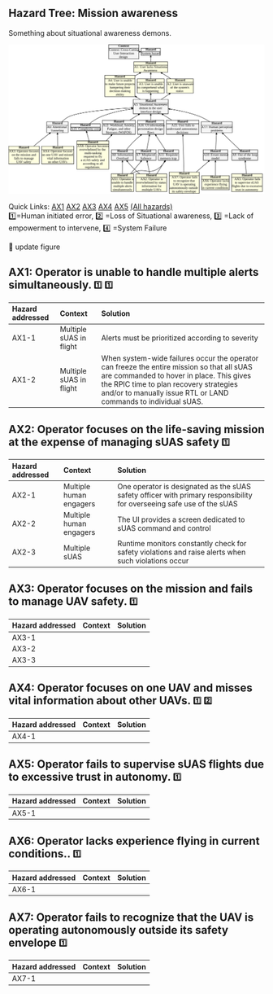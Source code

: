 ## Hazard Tree: Mission awareness

Something about situational awareness demons.

[![](figures/situationalawareness.svg)](#)

Quick Links: [AX1](#AX1) [AX2](#AX2) [AX3](#AX3) [AX4](#AX4) [AX5](#AX5) [(All hazards)](../README.md)<br>
:one:=Human initiated error, :two: =Loss of Situational awareness, :three: =Lack of empowerment to intervene, :four: =System Failure

:construction: update figure

## <a name="AX1">AX1: Operator is unable to handle multiple alerts simultaneously.</a> <sub><sup>:one:</sup></sub> <sub><sup>:one:</sup></sub>

| Hazard addressed | Context | Solution |
|:--|:--|:--|
|AX1-1|Multiple sUAS in flight|Alerts must be prioritized according to severity|
|AX1-2|Multiple sUAS in flight|When system-wide failures occur the operator can freeze the entire mission so that all sUAS are commanded to hover in place. This gives the RPIC time to plan recovery strategies and/or to manually issue RTL or LAND commands to individual sUAS.|

## <a name="AX2">AX2: Operator focuses on the life-saving mission at the expense of managing sUAS safety</a> <sub><sup>:one:</sup></sub>

| Hazard addressed | Context | Solution |
|:--|:--|:--|
|AX2-1|Multiple human engagers | One operator is designated as the sUAS safety officer with primary responsibility for overseeing safe use of the sUAS |
|AX2-2|Multiple human engagers | The UI provides a screen dedicated to sUAS command and control |
|AX2-3|Multiple sUAS| Runtime monitors constantly check for safety violations and raise alerts when such violations occur|


## <a name="AX3">AX3: Operator focuses on the mission and fails to manage UAV safety.</a> <sub><sup>:one:</sup></sub>

| Hazard addressed | Context |Solution |
|:--|:--|:--|
|AX3-1|
|AX3-2|
|AX3-3|

## <a name="AX4">AX4: Operator focuses on one UAV and misses vital information about other UAVs.</a> <sub><sup>:one:</sup></sub> <sub><sup>:two:</sup></sub>


| Hazard addressed | Context | Solution |
|:--|:--|:--|
|AX4-1|

## <a name="AX5">AX5: Operator fails to supervise sUAS flights due to excessive trust in autonomy.</a> <sub><sup>:one:</sup></sub>

| Hazard addressed | Context | Solution |
|:--|:--|:--|
|AX5-1|

## <a name="AX6">AX6: Operator lacks experience flying in current conditions..</a> <sub><sup>:one:</sup></sub>

| Hazard addressed | Context | Solution |
|:--|:--|:--|
|AX6-1|

## <a name="AX5">AX7: Operator fails to recognize that the UAV is operating autonomously outside its safety envelope</a> <sub><sup>:one:</sup></sub>

| Hazard addressed | Context | Solution |
|:--|:--|:--|
|AX7-1|




